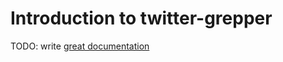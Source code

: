 # Introduction to twitter-grepper

TODO: write [great documentation](http://jacobian.org/writing/what-to-write/)
